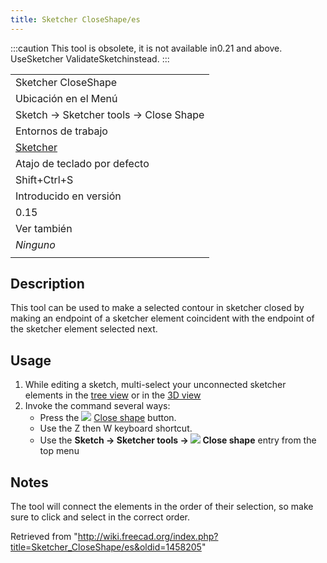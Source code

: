 ```yaml
---
title: Sketcher CloseShape/es
---
```

:::caution
This tool is obsolete, it is not available in0.21 and above. UseSketcher ValidateSketchinstead.
:::

|  |
| --- |
| Sketcher CloseShape |
| Ubicación en el Menú |
| Sketch → Sketcher tools → Close Shape |
| Entornos de trabajo |
| [Sketcher](/Sketcher_Workbench/es "Sketcher Workbench/es") |
| Atajo de teclado por defecto |
| Shift+Ctrl+S |
| Introducido en versión |
| 0.15 |
| Ver también |
| *Ninguno* |
|  |

## Description

This tool can be used to make a selected contour in sketcher closed by making an endpoint of a sketcher element coincident with the endpoint of the sketcher element selected next.

## Usage

1. While editing a sketch, multi-select your unconnected sketcher elements in the [tree view](/Tree_view "Tree view") or in the [3D view](/3D_view "3D view")
2. Invoke the command several ways:
   * Press the ![](/images/Sketcher_CloseShape.svg) [Close shape](/Sketcher_CloseShape "Sketcher CloseShape") button.
   * Use the Z then W keyboard shortcut.
   * Use the **Sketch → Sketcher tools → ![](/images/Sketcher_CloseShape.svg) Close shape** entry from the top menu

## Notes

The tool will connect the elements in the order of their selection, so make sure to click and select in the correct order.

Retrieved from "<http://wiki.freecad.org/index.php?title=Sketcher_CloseShape/es&oldid=1458205>"